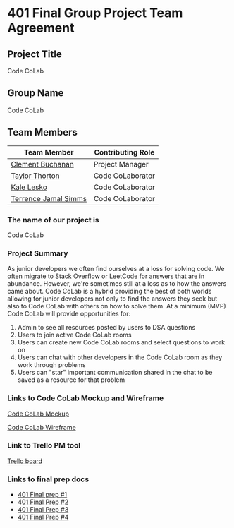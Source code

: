 # 401 Final Group Project Team Agreement

## Project Title

Code CoLab

## Group Name

Code CoLab

## Team Members

| Team Member                                            | Contributing Role |
| ------------------------------------------------------ | ----------------- |
| [Clement Buchanan](https://github.com/ClementBuchanan) | Project Manager   |
| [Taylor Thorton](https://github.com/thornrae)          | Code CoLaborator  |
| [Kale Lesko](https://github.com/Saynka)                | Code CoLaborator  |
| [Terrence Jamal Simms](https://github.com/tjsimms)     | Code CoLaborator  |

### The name of our project is

Code CoLab

### Project Summary

As junior developers we often find ourselves at a loss for solving code. We often migrate to Stack Overflow or LeetCode for answers that are in abundance. However, we're sometimes still at a loss as to how the answers came about. Code CoLab is a hybrid providing the best of both worlds allowing for junior developers not only to find the answers they seek but also to Code CoLab with others on how to solve them. At a minimum (MVP) Code CoLab will provide opportunities for:

1. Admin to see all resources posted by users to DSA questions
1. Users to join active Code CoLab rooms
1. Users can create new Code CoLab rooms and select questions to work on
1. Users can chat with other developers in the Code CoLab room as they work through problems
1. Users can "star" important communication shared in the chat to be saved as a resource for that problem

### Links to Code CoLab Mockup and Wireframe

[Code CoLab Mockup](assets/Code_CoLab_Mockup.jpg)

[Code CoLab Wireframe](assets/Code_CoLab_Wireframe.jpg)

### Link to Trello PM tool

[Trello board](https://trello.com/b/N2BCOzKw/code-colab)

### Links to final prep docs

- [401 Final prep #1](docs/401_Final_Prep_1.md)
- [401 Final Prep #2](docs/401_Final_Prep_2.md)
- [401 Final Prep #3](docs/401_Final_Prep_3.md)
- [401 Final Prep #4](docs/401_Final_Prep_4.md)
